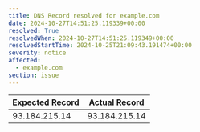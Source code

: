 ```yaml
---
title: DNS Record resolved for example.com
date: 2024-10-27T14:51:25.119339+00:00
resolved: True
resolvedWhen: 2024-10-27T14:51:25.119349+00:00
resolvedStartTime: 2024-10-25T21:09:43.191474+00:00
severity: notice
affected:
  - example.com
section: issue
---
```


| Expected Record  | Actual Record  |
|------------------|----------------|
| 93.184.215.14 | 93.184.215.14 |
